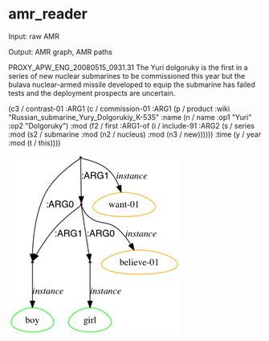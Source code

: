 # amr_reader
Input: raw AMR

Output: AMR graph, AMR paths

PROXY_APW_ENG_20080515_0931.31
The Yuri dolgoruky is the first in a series of new nuclear submarines to be commissioned this year but the bulava nuclear-armed missile developed to equip the submarine has failed tests and the deployment prospects are uncertain.

(c3 / contrast-01
      :ARG1 (c / commission-01
            :ARG1 (p / product :wiki "Russian_submarine_Yury_Dolgorukiy_K-535"
                  :name (n / name :op1 "Yuri" :op2 "Dolgoruky")
                  :mod (f2 / first
                        :ARG1-of (i / include-91
                              :ARG2 (s / series
                                    :mod (s2 / submarine
                                          :mod (n2 / nucleus)
                                          :mod (n3 / new))))))
            :time (y / year
                  :mod (t / this))))

![alt tag](https://github.com/panx27/amr-reader/blob/master/example.png)
